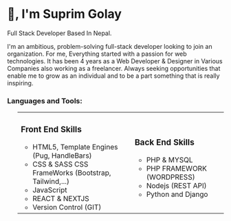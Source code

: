 <h1>👋, I'm Suprim Golay</h1>
<p>Full Stack Developer Based In Nepal. </p>
<p>I'm an ambitious, problem-solving full-stack developer looking to join an organization. For me, Everything started with a passion for web technologies. It has been 4 years as a Web Developer & Designer in Various Companies also working as a freelancer. Always seeking opportunities that enable me to grow as an individual and to be a part something that is really inspiring.</p>
<h3 align="left">Languages and Tools:</h3>
<p align="left">  
 <ul style="list-style:none">
     <table border="0" style="border-none">
      <td>   
       <li>
        <h3>Front End Skills</h3>
         <ul>
           <li>HTML5, Template Engines (Pug, HandleBars)</li>
           <li>CSS & SASS CSS FrameWorks (Bootstrap, Tailwind,...)</li>
           <li>JavaScript</li>
           <li>REACT & NEXTJS</li>
           <li>Version Control (GIT)
        </ul>
       </li>
      </td>
      <td>
       <li>
        <h3>Back End Skills</h3>
         <ul>
           <li>PHP & MYSQL</li>
           <li>PHP FRAMEWORK (WORDPRESS)</li>
           <li>Nodejs (REST API)</li>
           <li>Python and Django</li>
        </ul>
       </li>
      </td>
     </table>
   </ul>
</p>
